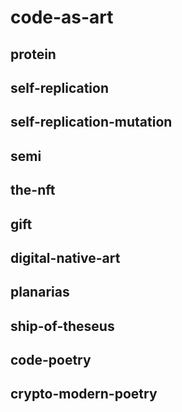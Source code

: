 # code-as-art

## protein

## self-replication

## self-replication-mutation

## semi

## the-nft

## gift

## digital-native-art

## planarias

## ship-of-theseus

## code-poetry

## crypto-modern-poetry
